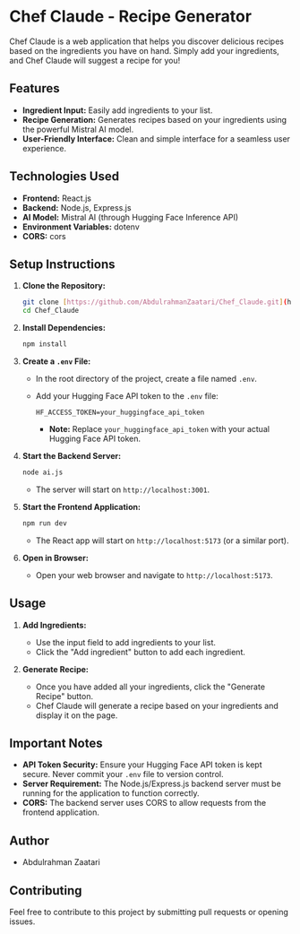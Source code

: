 # Chef Claude - Recipe Generator

Chef Claude is a web application that helps you discover delicious recipes based on the ingredients you have on hand. Simply add your ingredients, and Chef Claude will suggest a recipe for you!

## Features

* **Ingredient Input:** Easily add ingredients to your list.
* **Recipe Generation:** Generates recipes based on your ingredients using the powerful Mistral AI model.
* **User-Friendly Interface:** Clean and simple interface for a seamless user experience.

## Technologies Used

* **Frontend:** React.js
* **Backend:** Node.js, Express.js
* **AI Model:** Mistral AI (through Hugging Face Inference API)
* **Environment Variables:** dotenv
* **CORS:** cors

## Setup Instructions

1.  **Clone the Repository:**

    ```bash
    git clone [https://github.com/AbdulrahmanZaatari/Chef_Claude.git](https://github.com/AbdulrahmanZaatari/Chef_Claude.git)
    cd Chef_Claude
    ```

2.  **Install Dependencies:**

    ```bash
    npm install
    ```

3.  **Create a `.env` File:**

    * In the root directory of the project, create a file named `.env`.
    * Add your Hugging Face API token to the `.env` file:

        ```
        HF_ACCESS_TOKEN=your_huggingface_api_token
        ```

        * **Note:** Replace `your_huggingface_api_token` with your actual Hugging Face API token.

4.  **Start the Backend Server:**

    ```bash
    node ai.js
    ```

    * The server will start on `http://localhost:3001`.

5.  **Start the Frontend Application:**

    ```bash
    npm run dev
    ```

    * The React app will start on `http://localhost:5173` (or a similar port).

6.  **Open in Browser:**

    * Open your web browser and navigate to `http://localhost:5173`.

## Usage

1.  **Add Ingredients:**
    * Use the input field to add ingredients to your list.
    * Click the "Add ingredient" button to add each ingredient.

2.  **Generate Recipe:**
    * Once you have added all your ingredients, click the "Generate Recipe" button.
    * Chef Claude will generate a recipe based on your ingredients and display it on the page.

## Important Notes

* **API Token Security:** Ensure your Hugging Face API token is kept secure. Never commit your `.env` file to version control.
* **Server Requirement:** The Node.js/Express.js backend server must be running for the application to function correctly.
* **CORS:** The backend server uses CORS to allow requests from the frontend application.

## Author

* Abdulrahman Zaatari

## Contributing

Feel free to contribute to this project by submitting pull requests or opening issues.